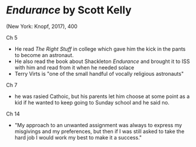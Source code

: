 # *Endurance* by Scott Kelly

(New York: Knopf, 2017), 400


Ch 5
- He read *The Right Stuff* in college which gave him the kick in the pants to become an astronaut.
- He also read the book about Shackleton *Endurance* and brought it to ISS with him and read from it when he needed solace
-  Terry Virts is "one of the small handful of vocally religious astronauts"


Ch 7
- he was rasied Cathoic, but his parents let him choose at some point as a kid if he wanted to keep going to Sunday school and he said no.

Ch 14
- "My approach to an unwanted assignment was always to express my misgivings and my preferences, but then if I was still asked to take the hard job I would work my best to make it a success."